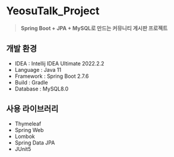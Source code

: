 # YeosuTalk_Project
> **Spring Boot + JPA + MySQL로 만드는 커뮤니티 게시판 프로젝트**

## 개발 환경
- IDEA  : Intellij IDEA Ultimate 2022.2.2
- Language : Java 11
- Framework : Spring Boot 2.7.6
- Build : Gradle
- Database : MySQL8.0

## 사용 라이브러리
- Thymeleaf
- Spring Web
- Lombok
- Spring Data JPA
- JUnit5


